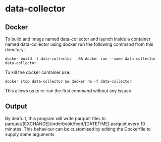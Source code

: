 # data-collector

## Docker

To build and image named data-collector and launch inside a container named data-collector using docker run the following command from this directory:

`docker build -t data-collector . && docker run --name data-collector data-collector`

To kill the docker container use:

`docker stop data-collector && docker rm -f data-collector`

This allows us to re-run the first command without any issues 

## Output

By deafult, this program will write parquet files to parquet/[EXCHANGE]/orderbook/feed/[DATETIME].parquet every 10 minutes. This behaviour can be customised by editing the Dockerfile to supply some arguments 
